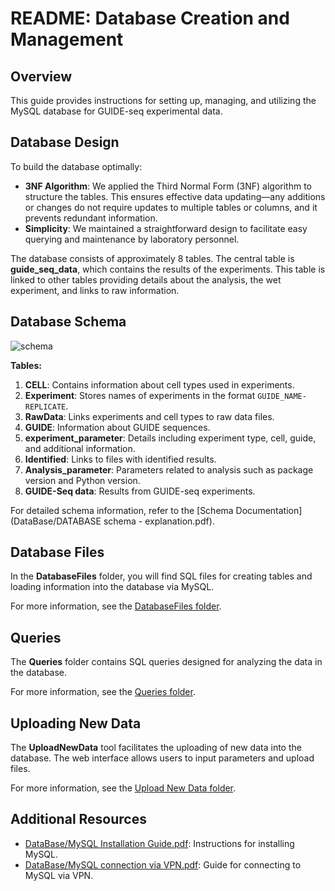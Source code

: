 

# README: Database Creation and Management

## Overview

This guide provides instructions for setting up, managing, and utilizing the MySQL database for GUIDE-seq experimental data.

## Database Design

To build the database optimally:

- **3NF Algorithm**: We applied the Third Normal Form (3NF) algorithm to structure the tables. This ensures effective data updating—any additions or changes do not require updates to multiple tables or columns, and it prevents redundant information.
- **Simplicity**: We maintained a straightforward design to facilitate easy querying and maintenance by laboratory personnel.

The database consists of approximately 8 tables. The central table is **guide_seq_data**, which contains the results of the experiments. This table is linked to other tables providing details about the analysis, the wet experiment, and links to raw information.

## Database Schema

![schema](https://github.com/user-attachments/assets/8fe8f3a4-6f52-47e7-bbff-2eee86b13b29)



**Tables:**

1. **CELL**: Contains information about cell types used in experiments.
2. **Experiment**: Stores names of experiments in the format `GUIDE_NAME-REPLICATE`.
3. **RawData**: Links experiments and cell types to raw data files.
4. **GUIDE**: Information about GUIDE sequences.
5. **experiment_parameter**: Details including experiment type, cell, guide, and additional information.
6. **Identified**: Links to files with identified results.
7. **Analysis_parameter**: Parameters related to analysis such as package version and Python version.
8. **GUIDE-Seq data**: Results from GUIDE-seq experiments.

For detailed schema information, refer to the [Schema Documentation](DataBase/DATABASE schema - explanation.pdf).

## Database Files

In the **DatabaseFiles** folder, you will find SQL files for creating tables and loading information into the database via MySQL.

For more information, see the [DatabaseFiles folder](https://github.com/reutlev98/CRISPR-Database-Development-Analysis-Project/tree/76b52a76c1bea5a325ede3f49a596893d0e462c1/DataBase/DatabaseFiles).

## Queries

The **Queries** folder contains SQL queries designed for analyzing the data in the database.

For more information, see the [Queries folder]([DataBase/Queries](https://github.com/reutlev98/CRISPR-Database-Development-Analysis-Project/tree/76b52a76c1bea5a325ede3f49a596893d0e462c1/DataBase/Queries)).

## Uploading New Data

The **UploadNewData** tool facilitates the uploading of new data into the database. The web interface allows users to input parameters and upload files.

For more information, see the [Upload New Data folder]([DataBase/UploadNewData](https://github.com/reutlev98/CRISPR-Database-Development-Analysis-Project/tree/76b52a76c1bea5a325ede3f49a596893d0e462c1/DataBase/UploadNewData)).

## Additional Resources

- [DataBase/MySQL Installation Guide.pdf](https://github.com/reutlev98/CRISPR-Database-Development-Analysis-Project/blob/2a1eaffd1f653a77e0de611345c2f7eb63fe2336/DataBase/MySQL%20Installation%20Guide.pdf): Instructions for installing MySQL.
- [DataBase/MySQL connection via VPN.pdf](https://github.com/reutlev98/CRISPR-Database-Development-Analysis-Project/blob/87f5b59c79c95233cc9028d04211385c088d33f2/DataBase/MySQL%20connection%20via%20VPN.pdf): Guide for connecting to MySQL via VPN.


